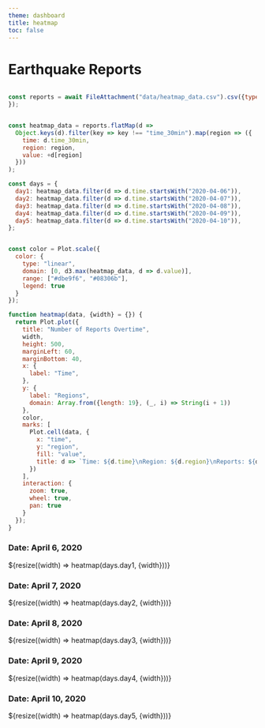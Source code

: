 ```yaml
---
theme: dashboard
title: heatmap
toc: false
---
```


# Earthquake Reports

```js

const reports = await FileAttachment("data/heatmap_data.csv").csv({typed: true,
});


const heatmap_data = reports.flatMap(d =>
  Object.keys(d).filter(key => key !== "time_30min").map(region => ({
    time: d.time_30min,
    region: region,
    value: +d[region]
  }))
);

const days = {
  day1: heatmap_data.filter(d => d.time.startsWith("2020-04-06")),
  day2: heatmap_data.filter(d => d.time.startsWith("2020-04-07")),
  day3: heatmap_data.filter(d => d.time.startsWith("2020-04-08")),
  day4: heatmap_data.filter(d => d.time.startsWith("2020-04-09")),
  day5: heatmap_data.filter(d => d.time.startsWith("2020-04-10")),
};


```

```js

const color = Plot.scale({
  color: {
    type: "linear",
    domain: [0, d3.max(heatmap_data, d => d.value)],
    range: ["#dbe9f6", "#08306b"], 
    legend: true
  }
});


```

```js
function heatmap(data, {width} = {}) {
  return Plot.plot({
    title: "Number of Reports Overtime",
    width,
    height: 500,
    marginLeft: 60,
    marginBottom: 40,
    x: {
      label: "Time",
    },
    y: {
      label: "Regions",
      domain: Array.from({length: 19}, (_, i) => String(i + 1)) 
    },
    color,
    marks: [
      Plot.cell(data, {
        x: "time",
        y: "region",
        fill: "value",
        title: d => `Time: ${d.time}\nRegion: ${d.region}\nReports: ${d.value}`
      })
    ],
    interaction: {
      zoom: true,
      wheel: true,
      pan: true
    }
  });
}


```

<div class="grid grid-cols-1">
  <div class="card">
    <h3>Date: April 6, 2020</h3>
    ${resize((width) => heatmap(days.day1, {width}))}
  </div>
    <div class="card">
    <h3>Date: April 7, 2020</h3>
    ${resize((width) => heatmap(days.day2, {width}))}
  </div>
    <div class="card">
    <h3>Date: April 8, 2020</h3>
    ${resize((width) => heatmap(days.day3, {width}))}
  </div>
    <div class="card">
    <h3>Date: April 9, 2020</h3>
    ${resize((width) => heatmap(days.day4, {width}))}
  </div>
      <div class="card">
    <h3>Date: April 10, 2020</h3>
    ${resize((width) => heatmap(days.day5, {width}))}
  </div>

</div>

